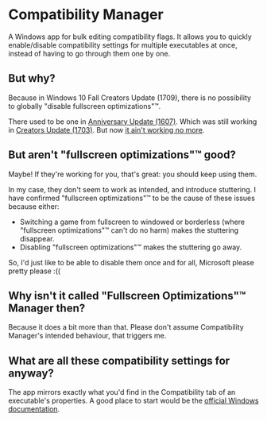 # Compatibility Manager

A Windows app for bulk editing compatibility flags. It allows you to quickly enable/disable compatibility settings for multiple executables at once, instead of having to go through them one by one.

## But why?

Because in Windows 10 Fall Creators Update (1709), there is no possibility to globally "disable fullscreen optimizations"™.

There used to be one in [Anniversary Update (1607)](https://www.reddit.com/r/Windows10/comments/645ukf/windows_10_cu_fullscreen_optimizations/dhounib/?context=100).
Which was still working in [Creators Update (1703)](https://www.reddit.com/r/Windows10/comments/645ukf/windows_10_cu_fullscreen_optimizations/dmyx1y9/?context=100).
But now [it ain't working no more](https://www.reddit.com/r/Windows10/comments/78r88x/can_i_disable_full_screen_optimizations_globally/dp95fpy/?context=100).

## But aren't "fullscreen optimizations"™ good?

Maybe! If they're working for you, that's great: you should keep using them.

In my case, they don't seem to work as intended, and introduce stuttering. I have confirmed "fullscreen optimizations"™ to be the cause of these issues because either:
* Switching a game from fullscreen to windowed or borderless (where "fullscreen optimizations"™ can't do no harm) makes the stuttering disappear.
* Disabling "fullscreen optimizations"™ makes the stuttering go away.

So, I'd just like to be able to disable them once and for all, Microsoft please pretty please :((

## Why isn't it called "Fullscreen Optimizations"™ Manager then?

Because it does a bit more than that. Please don't assume Compatibility Manager's intended behaviour, that triggers me.

## What are all these compatibility settings for anyway?

The app mirrors exactly what you'd find in the Compatibility tab of an executable's properties.
A good place to start would be the [official Windows documentation](https://support.microsoft.com/en-us/help/15078/windows-make-older-programs-compatible).
